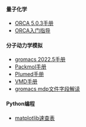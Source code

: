 #### 量子化学

<ul>
    <li><a href='../file/orca manual 5.0.3.pdf' target='_blank'>ORCA 5.0.3手册</a></li>
    <li><a href='../file/ORCA-JumpStartGuide_4.1.pdf' target='_blank'>ORCA入门指导</a></li>
</ul>

#### 分子动力学模拟

<ul>
    <li><a href='../file/gmx-manual-2022.5.pdf' target='_blank'>gromacs 2022.5手册</a></li>
    <li><a href='../file/Packmol user guide.pdf' target='_blank'>Packmol手册</a></li>
    <li><a href='../file/plumed-manual.pdf' target='_blank'>Plumed手册</a></li>
    <li><a href='../file/VMD User’s Guide 1.9.3.pdf' target='_blank'>VMD手册</a></li>
    <li><a href='../file/gmx2018.4_mdp.pdf' target='_blank'>gromacs mdp文件字段解读</a></li>
</ul>


#### Python编程

<ul>
    <li><a href='../file/matplotlib_Cheatsheets.pdf' target='_blank'>matplotlib速查表</a></li>
</ul>
